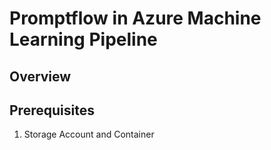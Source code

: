 # Promptflow in Azure Machine Learning Pipeline

## Overview

## Prerequisites
1. Storage Account and Container